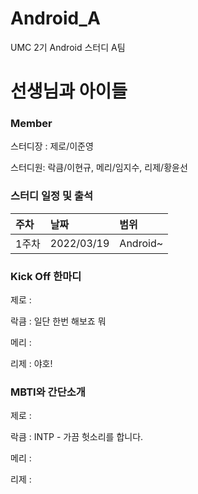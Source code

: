 # Android_A
UMC 2기 Android 스터디 A팀 

# 선생님과 아이들

### Member
스터디장 : 제로/이준영

스터디원: 락큼/이현규, 메리/임지수, 리제/황윤선

### 스터디 일정 및 출석

|주차|날짜|범위|
|:---|:---|:---|
|1주차|2022/03/19|Android~|

### Kick Off 한마디
제로 :

락큼 : 일단 한번 해보죠 뭐

메리 :

리제 : 야호!

### MBTI와 간단소개
제로 :

락큼 : INTP - 가끔 헛소리를 합니다.

메리 :

리제 :
